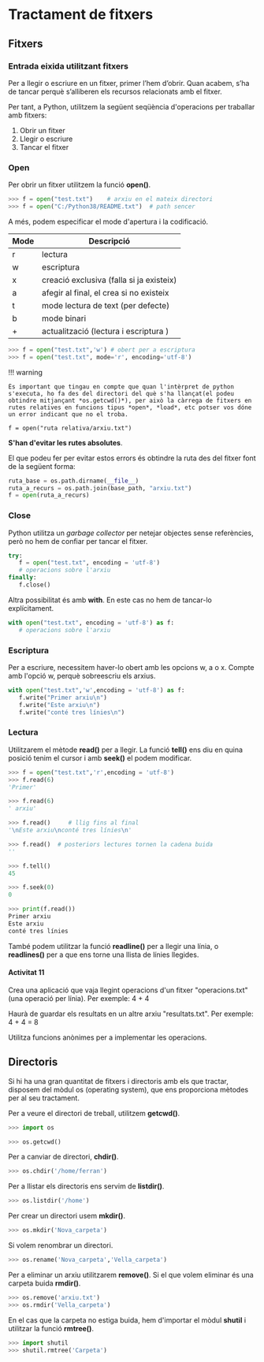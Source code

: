 # Tractament de fitxers

## Fitxers

### Entrada eixida utilitzant fitxers

Per a llegir o escriure en un fitxer, primer l’hem d’obrir. Quan acabem, s’ha de tancar perquè s’alliberen els recursos relacionats amb el fitxer.

Per tant, a Python, utilitzem la següent seqüència d'operacions per traballar amb fitxers:

1. Obrir un fitxer
2. Llegir o escriure 
3. Tancar el fitxer

### Open

Per obrir un fitxer utilitzem la funció **open()**.

~~~py
>>> f = open("test.txt")    # arxiu en el mateix directori
>>> f = open("C:/Python38/README.txt")  # path sencer
~~~

A més, podem especificar el mode d'apertura i la codificació.

| Mode | Descripció                               |
| ---- | ---------------------------------------- |
| r    | lectura                                  |
| w    | escriptura                               |
| x    | creació exclusiva (falla si ja existeix) |
| a    | afegir al final, el crea si no existeix  |
| t    | mode lectura de text (per defecte)       |
| b    | mode binari                              |
| +    | actualització (lectura i escriptura \)   |


~~~py
>>> f = open("test.txt",'w') # obert per a escriptura
>>> f = open("test.txt", mode='r', encoding='utf-8')
~~~

!!! warning

    És important que tingau en compte que quan l'intèrpret de python s'executa, ho fa des del directori del què s'ha llançat(el podeu obtindre mitjançant *os.getcwd()*), per això la càrrega de fitxers en rutes relatives en funcions tipus *open*, *load*, etc potser vos dóne un error indicant que no el troba.
 
    f = open("ruta relativa/arxiu.txt")

   **S'han d'evitar les rutes absolutes**.

   El que podeu fer per evitar estos errors és obtindre la ruta des del fitxer font de la següent forma:
   ```py
   ruta_base = os.path.dirname(__file__)
   ruta_a_recurs = os.path.join(base_path, "arxiu.txt")
   f = open(ruta_a_recurs)
   ```


### Close

Python utilitza un *garbage collector* per netejar objectes sense referències, però no hem de confiar per tancar el fitxer.

~~~py
try:
   f = open("test.txt", encoding = 'utf-8')
   # operacions sobre l'arxiu
finally:
   f.close()
~~~

Altra possibilitat és amb **with**. En este cas no hem de tancar-lo explícitament.

~~~py
with open("test.txt", encoding = 'utf-8') as f:
   # operacions sobre l'arxiu
~~~

### Escriptura

Per a escriure, necessitem haver-lo obert amb les opcions w, a o x. Compte amb l'opció w, perquè sobreescriu els arxius.

~~~py
with open("test.txt",'w',encoding = 'utf-8') as f:
   f.write("Primer arxiu\n")
   f.write("Este arxiu\n")
   f.write("conté tres línies\n")
~~~

### Lectura

Utilitzarem el mètode **read()** per a llegir. La funció **tell()** ens diu en quina posició tenim el cursor i amb **seek()** el podem modificar.

~~~py
>>> f = open("test.txt",'r',encoding = 'utf-8')
>>> f.read(6)
'Primer'

>>> f.read(6)
' arxiu'

>>> f.read()     # llig fins al final
'\nEste arxiu\nconté tres línies\n'

>>> f.read()  # posteriors lectures tornen la cadena buida
''
~~~

~~~py
>>> f.tell()
45

>>> f.seek(0)
0

>>> print(f.read())
Primer arxiu
Este arxiu
conté tres línies
~~~

També podem utilitzar la funció **readline()** per a llegir una línia, o **readlines()** per a que ens torne una llista de línies llegides.

#### Activitat 11

Crea una aplicació que vaja llegint operacions d'un fitxer "operacions.txt" (una operació per línia). Per exemple:
4 + 4

Haurà de guardar els resultats en un altre arxiu "resultats.txt". Per exemple:
4 + 4 = 8

Utilitza funcions anònimes per a implementar les operacions.

## Directoris

Si hi ha una gran quantitat de fitxers i directoris amb els que tractar, disposem del mòdul os (operating system), que ens proporciona mètodes per al seu tractament.

Per a veure el directori de treball, utilitzem **getcwd()**.

~~~py
>>> import os

>>> os.getcwd()
~~~

Per a canviar de directori, **chdir()**.

~~~py
>>> os.chdir('/home/ferran')
~~~

Per a llistar els directoris ens servim de **listdir()**.

~~~py
>>> os.listdir('/home')
~~~

Per crear un directori usem **mkdir()**.

~~~py
>>> os.mkdir('Nova_carpeta')
~~~

Si volem renombrar un directori.

~~~py
>>> os.rename('Nova_carpeta','Vella_carpeta')
~~~

Per a eliminar un arxiu utilitzarem **remove()**. Si el que volem eliminar és una carpeta buida **rmdir()**.

~~~py
>>> os.remove('arxiu.txt')
>>> os.rmdir('Vella_carpeta')
~~~

En el cas que la carpeta no estiga buida, hem d'importar el mòdul **shutil** i utilitzar la funció **rmtree()**.

~~~py
>>> import shutil
>>> shutil.rmtree('Carpeta')
~~~
